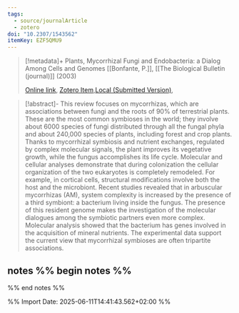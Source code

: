 ```yaml
---
tags:
  - source/journalArticle
  - zotero
doi: "10.2307/1543562"
itemKey: EZF5QMU9
---
```

>[!metadata]+
> Plants, Mycorrhizal Fungi and Endobacteria: a Dialog Among Cells and                     Genomes
> [[Bonfante, P.]], 
> [[The Biological Bulletin (journal)]] (2003)
> 
> [Online link](https://www.journals.uchicago.edu/doi/10.2307/1543562), [Zotero Item](zotero://select/library/items/EZF5QMU9),[Local (Submitted Version)](file://C:/Users/aburg/Documents/references/zotero/storage/MQ2A7Y92/Bonfante2003_PlantsMycorrhizal.pdf), 


>[!abstract]-
>This review focuses on mycorrhizas, which are associations between fungi and the roots of 90% of terrestrial plants. These are the most common symbioses in the world; they involve about 6000 species of fungi distributed through all the fungal phyla and about 240,000 species of plants, including forest and crop plants. Thanks to mycorrhizal symbiosis and nutrient exchanges, regulated by complex molecular signals, the plant improves its vegetative growth, while the fungus accomplishes its life cycle. Molecular and cellular analyses demonstrate that during colonization the cellular organization of the two eukaryotes is completely remodeled. For example, in cortical cells, structural modifications involve both the host and the microbiont. Recent studies revealed that in arbuscular mycorrhizas (AM), system complexity is increased by the presence of a third symbiont: a bacterium living inside the fungus. The presence of this resident genome makes the investigation of the molecular dialogues among the symbiotic partners even more complex. Molecular analysis showed that the bacterium has genes involved in the acquisition of mineral nutrients. The experimental data support the current view that mycorrhizal symbioses are often tripartite associations.

## notes %% begin notes %%

%% end notes %%

%% Import Date: 2025-06-11T14:41:43.562+02:00 %%

